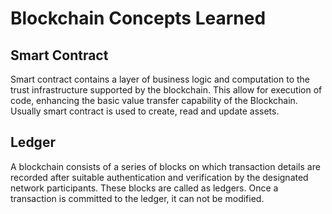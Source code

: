 # Blockchain Concepts Learned

## Smart Contract 
Smart contract contains a layer of business logic and computation to the trust infrastructure supported by the blockchain. This allow for execution of code, enhancing the basic value transfer capability of the Blockchain. Usually smart contract is used to create, read and update assets. 

## Ledger
A blockchain consists of a series of blocks on which transaction details are recorded after suitable authentication and verification by the designated network participants. These blocks are called as ledgers. Once a transaction is committed to the ledger, it can not be modified.